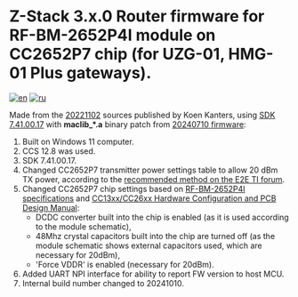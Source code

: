 # Z-Stack 3.x.0 Router firmware for RF-BM-2652P4I module on CC2652P7 chip (for UZG-01, HMG-01 Plus gateways).
[![en](https://img.shields.io/badge/lang-en-blue.svg)](https://github.com/agriadsi/MOD-Z-Stack-Firmware/blob/main/router/README.md)
[![ru](https://img.shields.io/badge/lang-ru-red.svg)](https://github.com/agriadsi/MOD-Z-Stack-Firmware/blob/main/router/README.ru.md)


Made from the [20221102](https://github.com/Koenkk/Z-Stack-firmware/tree/517fbd0d68fc3369c9e49511977aa7594e48d505/router/Z-Stack_3.x.0) sources published by Koen Kanters, using [SDK 7.41.00.17](https://www.ti.com/tool/download/SIMPLELINK-LOWPOWER-F2-SDK/7.41.00.17) with **maclib_*.a** binary patch from [20240710 firmware](https://github.com/Koenkk/Z-Stack-firmware/tree/ab4d8deb8a5203c3fbc7d292ba95083abc3f0bc5/coordinator/Z-Stack_3.x.0):
1. Built on Windows 11 computer.
2. CCS 12.8 was used.
3. SDK 7.41.00.17.
4. Changed CC2652P7 transmitter power settings table to allow 20 dBm TX power, according to the [recommended method on the E2E TI forum](https://e2e.ti.com/support/wireless-connectivity/zigbee-thread-group/zigbee-and-thread/f/zigbee-thread-forum/1274602/launchxl-cc1352p-building-zigbee-network-processor-znp-example-app-for-cc2652p7-chip).
5. Changed CC2652P7 chip settings based on [RF-BM-2652P4I specifications](https://www.rfstariot.com/uploadfile/downloads/RF-BM-2652P4%20RF-BM-2652P4I%20Hardware%20Datasheet%20V1.1_20240823.pdf) and [CC13xx/CC26xx Hardware Configuration and PCB Design Manual](https://www.ti.com/lit/an/swra640h/swra640h.pdf):
   - DCDC converter built into the chip is enabled (as it is used according to the module schematic),
   - 48Mhz crystal capacitors built into the chip are turned off (as the module schematic shows external capacitors used, which are necessary for 20dBm),
   - 'Force VDDR' is enabled (necessary for 20dBm).
6. Added UART NPI interface for ability to report FW version to host MCU.
4. Internal build number changed to 20241010.
